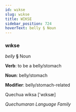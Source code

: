 ```yaml
---
id: wıkse
slug: wıkse
title: WIKSE
sidebar_position: 724
hoverText: belly § Noun
---
```


### wıkse

*belly* **§** Noun

**Verb**: to be a belly/stomach

**Noun**: belly/stomach

**Modifier**: belly/stomach-related

Quechua wiksa ['wɪksæ]

*Quechumaran Language Family*
